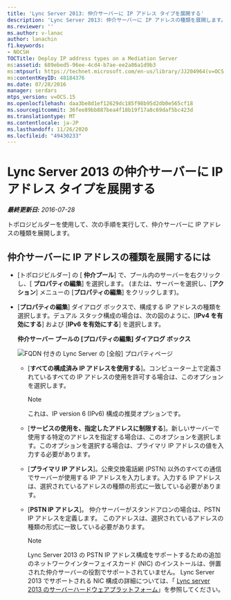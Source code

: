 ```yaml
---
title: 'Lync Server 2013: 仲介サーバーに IP アドレス タイプを展開する'
description: 'Lync Server 2013: 仲介サーバーに IP アドレスの種類を展開します。'
ms.reviewer: ''
ms.author: v-lanac
author: lanachin
f1.keywords:
- NOCSH
TOCTitle: Deploy IP address types on a Mediation Server
ms:assetid: 689ebed5-96ee-4cd4-b7ae-ee2a86a1d9b3
ms:mtpsurl: https://technet.microsoft.com/en-us/library/JJ204964(v=OCS.15)
ms:contentKeyID: 48184376
ms.date: 07/28/2016
manager: serdars
mtps_version: v=OCS.15
ms.openlocfilehash: daa3be8d1ef12629dc185f98b95d2db0e565cf18
ms.sourcegitcommit: 36fee89bb887bea4f18b19f17a8c69daf5bc423d
ms.translationtype: MT
ms.contentlocale: ja-JP
ms.lasthandoff: 11/26/2020
ms.locfileid: "49430233"
---
```

# <a name="deploy-ip-address-types-on-a-mediation-server-for-lync-server-2013"></a>Lync Server 2013 の仲介サーバーに IP アドレス タイプを展開する

<div data-xmlns="http://www.w3.org/1999/xhtml">

<div class="topic" data-xmlns="http://www.w3.org/1999/xhtml" data-msxsl="urn:schemas-microsoft-com:xslt" data-cs="https://msdn.microsoft.com/">

<div data-asp="https://msdn2.microsoft.com/asp">



</div>

<div id="mainSection">

<div id="mainBody">

<span> </span>

_**最終更新日:** 2016-07-28_

トポロジビルダーを使用して、次の手順を実行して、仲介サーバーに IP アドレスの種類を展開します。

<div>

## <a name="to-deploy-ip-address-types-on-a-mediation-server"></a>仲介サーバーに IP アドレスの種類を展開するには

  - [トポロジビルダー] の [ **仲介プール**] で、プール内のサーバーを右クリックし、[ **プロパティの編集**] を選択します。 (または、サーバーを選択し、[**アクション**] メニューの [**プロパティの編集**] をクリックします)。

  - [**プロパティの編集**] ダイアログ ボックスで、構成する IP アドレスの種類を選択します。デュアル スタック構成の場合は、次の図のように、[**IPv4 を有効にする**] および [**IPv6 を有効にする**] を選択します。
    
    **仲介サーバー プールの [プロパティの編集] ダイアログ ボックス**
    
    ![FQDN 付きの Lync Server の [全般] プロパティページ](images/JJ204964.4e650aca-dbff-4a86-b10d-f0162c032539(OCS.15).png "FQDN 付きの Lync Server の [全般] プロパティページ")
    
      - [**すべての構成済み IP アドレスを使用する**]。コンピューター上で定義されているすべての IP アドレスの使用を許可する場合は、このオプションを選択します。
        
        <div>
        

        > [!NOTE]  
        > これは、IP version 6 (IPv6) 構成の推奨オプションです。

        
        </div>
    
      - [**サービスの使用を、指定したアドレスに制限する**]。新しいサーバーで使用する特定のアドレスを指定する場合は、このオプションを選択します。このオプションを選択する場合は、プライマリ IP アドレスの値を入力する必要があります。
    
      - [**プライマリ IP アドレス**]。公衆交換電話網 (PSTN) 以外のすべての通信でサーバーが使用する IP アドレスを入力します。入力する IP アドレスは、選択されているアドレスの種類の形式に一致している必要があります。
    
      - [**PSTN IP アドレス**]。 仲介サーバーがスタンドアロンの場合は、PSTN IP アドレスを定義します。 このアドレスは、選択されているアドレスの種類の形式に一致している必要があります。
        
        <div>
        

        > [!NOTE]  
        > Lync Server 2013 の PSTN IP アドレス構成をサポートするための追加のネットワークインターフェイスカード (NIC) のインストールは、併置された仲介サーバーの役割でサポートされていません。 Lync Server 2013 でサポートされる NIC 構成の詳細については、「 <A href="lync-server-2013-server-hardware-platforms.md">Lync server 2013 のサーバーハードウェアプラットフォーム</A>」を参照してください。

        
        </div>

</div>

</div>

<span> </span>

</div>

</div>

</div>

